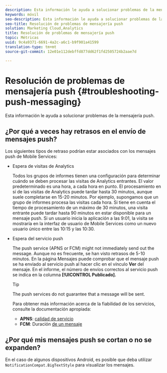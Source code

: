 ```yaml
---
description: Esta información le ayuda a solucionar problemas de la mensajería push.
keywords: móvil
seo-description: Esta información le ayuda a solucionar problemas de la mensajería push.
seo-title: Resolución de problemas de mensajería push
solution: Marketing Cloud,Analytics
title: Resolución de problemas de mensajería push
topic: Métricas
uuid: 9c4a9371-6691-4a2c-a6c1-b9f901a41599
translation-type: tm+mt
source-git-commit: 12e01e112debffd877dd62f1fd2505724b2aae7d

---
```



# Resolución de problemas de mensajería push {#troubleshooting-push-messaging}

Esta información le ayuda a solucionar problemas de la mensajería push.

## ¿Por qué a veces hay retrasos en el envío de mensajes push?

Los siguientes tipos de retraso podrían estar asociados con los mensajes push de Mobile Services:

* Espera de visitas de Analytics

   Todos los grupos de informes tienen una configuración para determinar cuándo se deben procesar las visitas de Analytics entrantes. El valor predeterminado es una hora, a cada hora en punto. El procesamiento en sí de las visitas de Analytics puede tardar hasta 30 minutos, aunque suele completarse en 15-20 minutos. Por ejemplo, supongamos que un grupo de informes procesa las visitas cada hora. Si tiene en cuenta el tiempo de procesamiento de un máximo de 30 minutos, una visita entrante puede tardar hasta 90 minutos en estar disponible para un mensaje push. Si un usuario inicia la aplicación a las 9:01, la visita se mostraría en la interfaz de usuario de Mobile Services como un nuevo usuario único entre las 10:15 y las 10:30.

* Espera del servicio push

   The push service (APNS or FCM) might not immediately send out the message. Aunque no es frecuente, se han visto retrasos de 5-10 minutos. En la página Mensajes puede comprobar que el mensaje push se ha enviado al servicio push al hacer clic en el vínculo **Ver** del mensaje. En el informe, el número de envíos correctos al servicio push se indica en la columna **[!UICONTROL Publicado].**

   >[!TIP]
   >
   >The push services do not guarantee that a message will be sent.

   Para obtener más información acerca de la fiabilidad de los servicios, consulte la documentación apropiada:

   * **APNS**: [calidad de servicio](https://developer.apple.com/library/content/documentation/NetworkingInternet/Conceptual/RemoteNotificationsPG/APNSOverview.html#//apple_ref/doc/uid/TP40008194-CH8-SW5)
   * **FCM**: Duración [de un mensaje](https://firebase.google.com/docs/cloud-messaging/concept-options#lifetime)

## ¿Por qué mis mensajes push se cortan o no se expanden?

En el caso de algunos dispositivos Android, es posible que deba utilizar `NotificationCompat.BigTextStyle` para visualizar los mensajes.
